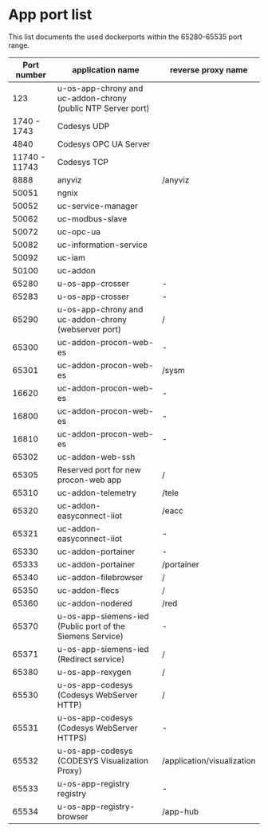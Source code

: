 # App port list

This list documents the used dockerports within the 65280-65535 port range.

| Port number   | application name                                             | reverse proxy name         |
| ------------- | ------------------------------------------------------------ | -------------------------- |
| 123           | u-os-app-chrony and uc-addon-chrony (public NTP Server port) |                            |
| 1740 - 1743   | Codesys UDP                                                  |                            |
| 4840          | Codesys OPC UA Server                                        |                            |
| 11740 - 11743 | Codesys TCP                                                  |                            |
| 8888          | anyviz                                                       | /anyviz                    |
| 50051         | ngnix                                                        |                            |
| 50052         | uc-service-manager                                           |                            |
| 50062         | uc-modbus-slave                                              |                            |
| 50072         | uc-opc-ua                                                    |                            |
| 50082         | uc-information-service                                       |                            |
| 50092         | uc-iam                                                       |                            |
| 50100         | uc-addon                                                     |                            |
| 65280         | u-os-app-crosser                                             | -                          |
| 65283         | u-os-app-crosser                                             | -                          |
| 65290         | u-os-app-chrony and uc-addon-chrony (webserver port)         | /                          |
| 65300         | uc-addon-procon-web-es                                       | -                          |
| 65301         | uc-addon-procon-web-es                                       | /sysm                      |
| 16620         | uc-addon-procon-web-es                                       | -                          |
| 16800         | uc-addon-procon-web-es                                       | -                          |
| 16810         | uc-addon-procon-web-es                                       | -                          |
| 65302         | uc-addon-web-ssh                                             |                            |
| 65305         | Reserved port for new procon-web app                         | /                          |
| 65310         | uc-addon-telemetry                                           | /tele                      |
| 65320         | uc-addon-easyconnect-iiot                                    | /eacc                      |
| 65321         | uc-addon-easyconnect-iiot                                    | -                          |
| 65330         | uc-addon-portainer                                           | -                          |
| 65333         | uc-addon-portainer                                           | /portainer                 |
| 65340         | uc-addon-filebrowser                                         | /                          |
| 65350         | uc-addon-flecs                                               | /                          |
| 65360         | uc-addon-nodered                                             | /red                       |
| 65370         | u-os-app-siemens-ied (Public port of the Siemens Service)    | -                          |
| 65371         | u-os-app-siemens-ied (Redirect service)                      | /                          |
| 65380         | u-os-app-rexygen                                             | /                          |
| 65530         | u-os-app-codesys (Codesys WebServer HTTP)                    | /                          |
| 65531         | u-os-app-codesys (Codesys WebServer HTTPS)                   | -                          |
| 65532         | u-os-app-codesys (CODESYS Visualization Proxy)               | /application/visualization |
| 65533         | u-os-app-registry registry                                   | -                          |
| 65534         | u-os-app-registry-browser                                    | /app-hub                   |
